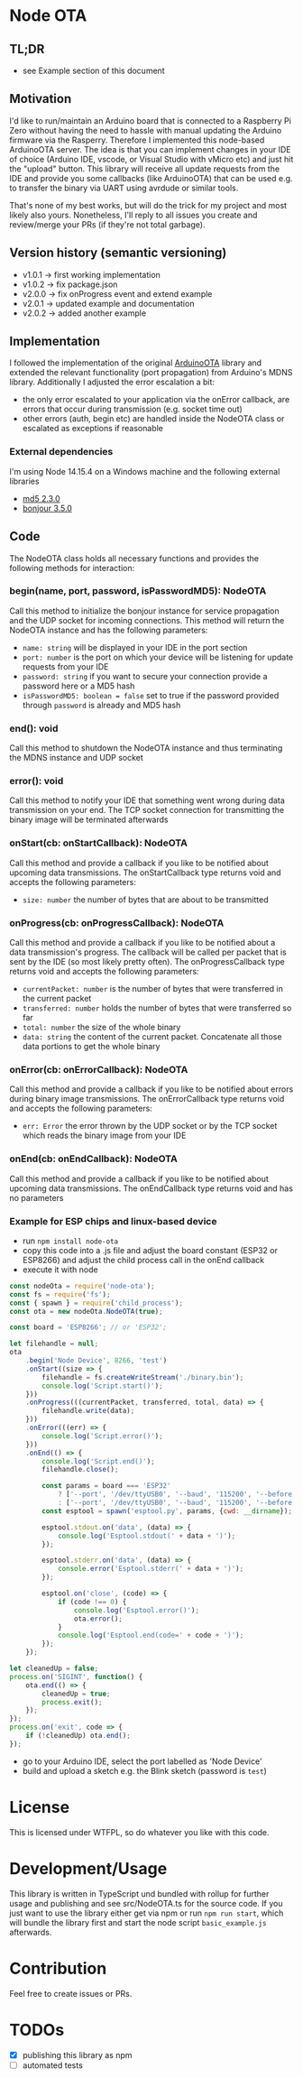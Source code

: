 # Node OTA
## TL;DR
- see Example section of this document

## Motivation
I'd like to run/maintain an Arduino board that is connected to a Raspberry Pi Zero without having the need
to hassle with manual updating the Arduino firmware via the Rasperry. Therefore I implemented this node-based ArduinoOTA
server. The idea is that you can implement changes in your IDE of choice (Arduino IDE, vscode, or Visual Studio with vMicro etc) 
and just hit the "upload" button. This library will receive all update requests from the IDE and provide you some callbacks
(like ArduinoOTA) that can be used e.g. to transfer the binary via UART using avrdude or similar tools. 

That's none of my best works, but will do the trick for my project and most likely also yours.
Nonetheless, I'll reply to all issues you create and review/merge your PRs (if they're not total garbage).

## Version history (semantic versioning)
- v1.0.1 -> first working implementation
- v1.0.2 -> fix package.json
- v2.0.0 -> fix onProgress event and extend example
- v2.0.1 -> updated example and documentation
- v2.0.2 -> added another example

## Implementation
I followed the implementation of the original [ArduinoOTA](https://github.com/esp8266/Arduino/blob/master/libraries/ArduinoOTA) library
and extended the relevant functionality (port propagation) from Arduino's MDNS library. Additionally I adjusted the
error escalation a bit:
- the only error escalated to your application via the onError callback, are errors that occur during transmission (e.g. socket time out)
- other errors (auth, begin etc) are handled inside the NodeOTA class or escalated as exceptions if reasonable

### External dependencies
I'm using Node 14.15.4 on a Windows machine and the following external libraries
- [md5 2.3.0](https://www.npmjs.com/package/md5)
- [bonjour 3.5.0](https://www.npmjs.com/package/bonjour)

## Code
The NodeOTA class holds all necessary functions and provides the following methods for interaction:

### begin(name, port, password, isPasswordMD5): NodeOTA
Call this method to initialize the bonjour instance for service propagation and the UDP socket for incoming connections.
This method will return the NodeOTA instance and has the following parameters:
- `name: string` will be displayed in your IDE in the port section
- `port: number` is the port on which your device will be listening for update requests from your IDE
- `password: string` if you want to secure your connection provide a password here or a MD5 hash
- `isPasswordMD5: boolean = false` set to true if the password provided through `password` is already and MD5 hash

### end(): void
Call this method to shutdown the NodeOTA instance and thus terminating the MDNS instance and UDP socket

### error(): void
Call this method to notify your IDE that something went wrong during data transmission on your end. The TCP socket connection
for transmitting the binary image will be terminated afterwards

### onStart(cb: onStartCallback): NodeOTA
Call this method and provide a callback if you like to be notified about upcoming data transmissions. The onStartCallback
type returns void and accepts the following parameters:
- `size: number` the number of bytes that are about to be transmitted

### onProgress(cb: onProgressCallback): NodeOTA
Call this method and provide a callback if you like to be notified about a data transmission's progress. The callback
will be called per packet that is sent by the IDE (so most likely pretty often). The onProgressCallback type returns void
and accepts the following parameters:
- `currentPacket: number` is the number of bytes that were transferred in the current packet
- `transferred: number` holds the number of bytes that were transferred so far
- `total: number` the size of the whole binary
- `data: string` the content of the current packet. Concatenate all those data portions to get the whole binary

### onError(cb: onErrorCallback): NodeOTA
Call this method and provide a callback if you like to be notified about errors during binary image transmissions. The 
onErrorCallback type returns void and accepts the following parameters:
- `err: Error` the error thrown by the UDP socket or by the TCP socket which reads the binary image from your IDE

### onEnd(cb: onEndCallback): NodeOTA
Call this method and provide a callback if you like to be notified about upcoming data transmissions. The onEndCallback
type returns void and has no parameters

### Example for ESP chips and linux-based device
- run `npm install node-ota` 
- copy this code into a .js file and adjust the board constant (ESP32 or ESP8266) and adjust the child process call in the onEnd callback
- execute it with node
```js
const nodeOta = require('node-ota');
const fs = require('fs');
const { spawn } = require('child_process');
const ota = new nodeOta.NodeOTA(true);

const board = 'ESP8266'; // or 'ESP32';

let filehandle = null;
ota
    .begin('Node Device', 8266, 'test')
    .onStart((size => {
        filehandle = fs.createWriteStream('./binary.bin');
        console.log('Script.start()');
    }))
    .onProgress(((currentPacket, transferred, total, data) => {
        filehandle.write(data);
    }))
    .onError(((err) => {
        console.log('Script.error()');
    }))
    .onEnd(() => {
        console.log('Script.end()');
        filehandle.close();

        const params = board === 'ESP32'
            ? ['--port', '/dev/ttyUSB0', '--baud', '115200', '--before', 'default_reset', '--after', 'hard_reset', 'write_flash', '0x10000', 'binary.bin']
            : ['--port', '/dev/ttyUSB0', '--baud', '115200', '--before', 'default_reset', '--after', 'hard_reset', 'write_flash', '0x0', 'binary.bin']
        const esptool = spawn('esptool.py', params, {cwd: __dirname});

        esptool.stdout.on('data', (data) => {
            console.log('Esptool.stdout(' + data + ')');
        });

        esptool.stderr.on('data', (data) => {
            console.error('Esptool.stderr(' + data + ')');
        });

        esptool.on('close', (code) => {
            if (code !== 0) {
                console.log('Esptool.error()');
                ota.error();
            }
            console.log('Esptool.end(code=' + code + ')');
        });
    });

let cleanedUp = false;
process.on('SIGINT', function() {
    ota.end(() => {
        cleanedUp = true;
        process.exit();
    });
});
process.on('exit', code => {
    if (!cleanedUp) ota.end();
});
```
- go to your Arduino IDE, select the port labelled as 'Node Device'
- build and upload a sketch e.g. the Blink sketch (password is `test`)

# License
This is licensed under WTFPL, so do whatever you like with this code.

# Development/Usage
This library is written in TypeScript und bundled with rollup for further usage and publishing and see src/NodeOTA.ts for
the source code. If you just want to use the library either get via npm or run `npm run start`, which will bundle the
library first and start the node script `basic_example.js` afterwards.

# Contribution
Feel free to create issues or PRs.

# TODOs
- [x] publishing this library as npm
- [ ] automated tests